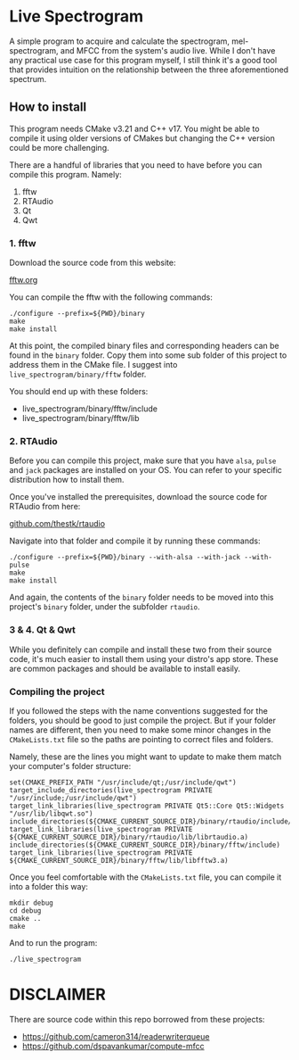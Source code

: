 # Live Spectrogram
A simple program to acquire and calculate the spectrogram, mel-spectrogram, and MFCC from the system's audio live. While I don't have any practical use case for this program myself, I still think it's a good tool that provides intuition on the relationship between the three aforementioned spectrum.

## How to install
This program needs CMake v3.21 and C++ v17. You might be able to compile it using older versions of CMakes but changing the C++ version could be more challenging.

There are a handful of libraries that you need to have before you can compile this program. Namely:

1. fftw
1. RTAudio
1. Qt
1. Qwt

### 1. fftw

Download the source code from this website:

[fftw.org](http://fftw.org/)

You can compile the fftw with the following commands:

```
./configure --prefix=${PWD}/binary
make
make install
```

At this point, the compiled binary files and corresponding headers can be found in the `binary` folder. Copy them into some sub folder of this project to address them in the CMake file. I suggest into `live_spectrogram/binary/fftw` folder.

You should end up with these folders:

* live_spectrogram/binary/fftw/include
* live_spectrogram/binary/fftw/lib

### 2. RTAudio

Before you can compile this project, make sure that you have `alsa`, `pulse` and `jack` packages are installed on your OS. You can refer to your specific distribution how to install them.

Once you've installed the prerequisites, download the source code for RTAudio from here:

[github.com/thestk/rtaudio](https://github.com/thestk/rtaudio)

Navigate into that folder and compile it by running these commands:

```
./configure --prefix=${PWD}/binary --with-alsa --with-jack --with-pulse
make
make install
```

And again, the contents of the `binary` folder needs to be moved into this project's `binary` folder, under the subfolder `rtaudio`.

### 3 & 4. Qt & Qwt

While you definitely can compile and install these two from their source code, it's much easier to install them using your distro's app store. These are common packages and should be available to install easily.

### Compiling the project

If you followed the steps with the name conventions suggested  for the folders, you should be good to just compile the project. But if your folder names are different, then you need to make some minor changes in the `CMakeLists.txt` file so the paths are pointing to correct files and folders.

Namely, these are the lines you might want to update to make them match your computer's folder structure:

```
set(CMAKE_PREFIX_PATH "/usr/include/qt;/usr/include/qwt")
target_include_directories(live_spectrogram PRIVATE "/usr/include;/usr/include/qwt")
target_link_libraries(live_spectrogram PRIVATE Qt5::Core Qt5::Widgets "/usr/lib/libqwt.so")
include_directories(${CMAKE_CURRENT_SOURCE_DIR}/binary/rtaudio/include/rtaudio)
target_link_libraries(live_spectrogram PRIVATE ${CMAKE_CURRENT_SOURCE_DIR}/binary/rtaudio/lib/librtaudio.a)
include_directories(${CMAKE_CURRENT_SOURCE_DIR}/binary/fftw/include)
target_link_libraries(live_spectrogram PRIVATE ${CMAKE_CURRENT_SOURCE_DIR}/binary/fftw/lib/libfftw3.a)
```
Once you feel comfortable with the `CMakeLists.txt` file, you can compile it into a folder this way:

```
mkdir debug
cd debug
cmake ..
make
```

And to run the program:

```
./live_spectrogram
```

# DISCLAIMER

There are source code within this repo borrowed from these projects:

* https://github.com/cameron314/readerwriterqueue
* https://github.com/dspavankumar/compute-mfcc
